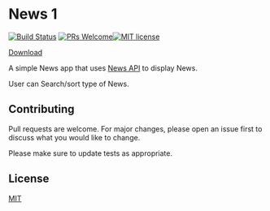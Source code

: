 # News 1

[![Build Status](https://travis-ci.org/colt005/News1.svg?branch=master)](https://travis-ci.org/colt005/News1) [![PRs Welcome](https://img.shields.io/badge/PRs-welcome-brightgreen.svg?style=flat-square)](http://makeapullrequest.com)[![MIT license](https://img.shields.io/badge/License-MIT-blue.svg)](https://lbesson.mit-license.org/)

[Download](https://github.com/colt005/News1/releases/download/v0.2-alpha/app-debug.apk)

A simple News app that uses [News API](https://newsapi.org/) to display News.

User can Search/sort type of News.

## Contributing
Pull requests are welcome. For major changes, please open an issue first to discuss what you would like to change.

Please make sure to update tests as appropriate.

## License
[MIT](https://choosealicense.com/licenses/mit/)
